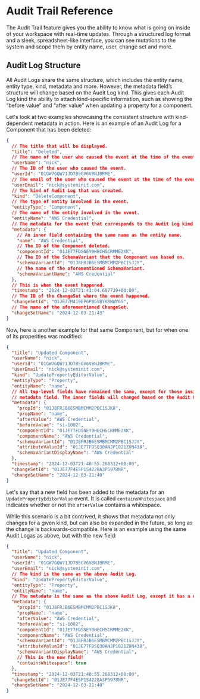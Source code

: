 # Audit Trail Reference

The Audit Trail feature gives you the ability to know what is going on inside
of your workspace with real-time updates. Through a structured log format and a
sleek, spreadsheet-like interface, you can see mutations to the system and scope
them by entity name, user, change set and more.

## Audit Log Structure

All Audit Logs share the same structure, which includes the entity name, entity
type, kind, metadata and more. However, the metadata field’s structure will
change based on the Audit Log kind. This gives each Audit Log kind the ability
to attach kind-specific information, such as showing the “before value” and
“after value” when updating a property for a component.

Let's look at two examples showcasing the consistent structure with
kind-dependent metadata in action. Here is an example of an Audit Log for a
Component that has been deleted:

```json
{
  // The title that will be displayed.
  "title": "Deleted",
  // The name of the user who caused the event at the time of the event.
  "userName": "nick",
  // The ID of the user who caused the event.
  "userId": "01GW7GQW71JD7B5GV6VBNJBRME",
  // The email of the user who caused the event at the time of the event.
  "userEmail": "nick@systeminit.com",
  // The kind of Audit Log that was created.
  "kind": "DeleteComponent",
  // The type of entity involved in the event.
  "entityType": "Component",
  // The name of the entity involved in the event.
  "entityName": "AWS Credential",
  // The metadata for the event that corresponds to the Audit Log kind.
  "metadata": {
    // An inner field containing the same name as the entity name.
    "name": "AWS Credential",
    // The ID of the Component deleted.
    "componentId": "01JE77FDSNEY9HECH5CRMME2XK",
    // The ID of the SchemaVariant that the Component was based on.
    "schemaVariantId": "01J8FRJB6ESMBMCMM2PBC1SJJY",
    // The name of the aforementioned SchemaVariant.
    "schemaVariantName": "AWS Credential"
  },
  // This is when the event happened.
  "timestamp": "2024-12-03T21:43:04.607739+00:00",
  // The ID of the ChangeSet where the event happened.
  "changeSetId": "01JE77M419EP6P8GVBYKRWWY6S",
  // The name of the aforementioned ChangeSet.
  "changeSetName": "2024-12-03-21:43"
}
```

Now, here is another example for that same Component, but for when one of its
properities was modified:

```json
{
  "title": "Updated Component",
  "userName": "nick",
  "userId": "01GW7GQW71JD7B5GV6VBNJBRME",
  "userEmail": "nick@systeminit.com",
  "kind": "UpdatePropertyEditorValue",
  "entityType": "Property",
  "entityName": "name",
  // All top-level fields have remained the same, except for those inside the
  // metadata field. The inner fields will changed based on the Audit Log Kind.
  "metadata": {
    "propId": "01J8FRJB6ESMBMCMM2PBC1SJK8",
    "propName": "name",
    "afterValue": "AWS Credential",
    "beforeValue": "si-1002",
    "componentId": "01JE77FDSNEY9HECH5CRMME2XK",
    "componentName": "AWS Credential",
    "schemaVariantId": "01J8FRJB6ESMBMCMM2PBC1SJJY",
    "attributeValueId": "01JE77FDSQ30ANJP1021Z0N438",
    "schemaVariantDisplayName": "AWS Credential"
  },
  "timestamp": "2024-12-03T21:40:55.268312+00:00",
  "changeSetId": "01JE77F4E5P1S4228A3P5978NR",
  "changeSetName": "2024-12-03-21:40"
}
```

Let's say that a new field has been added to the metadata for an
`UpdatePropertyEditorValue` event. It is called `containsWhitespace` and
indicates whether or not the `afterValue` contains a whitespace.

While this scenario is a bit contrived, it shows that metadata not only changes
for a given kind, but can also be expanded in the future, so long as the change
is backwards-compatible. Here is an example using the same Audit Logas as above,
but with the new field:

```json
{
  "title": "Updated Component",
  "userName": "nick",
  "userId": "01GW7GQW71JD7B5GV6VBNJBRME",
  "userEmail": "nick@systeminit.com",
  // The kind is the same as the above Audit Log.
  "kind": "UpdatePropertyEditorValue",
  "entityType": "Property",
  "entityName": "name",
  // The metadata is the same as the above Audit Log, except it has a new field.
  "metadata": {
    "propId": "01J8FRJB6ESMBMCMM2PBC1SJK8",
    "propName": "name",
    "afterValue": "AWS Credential",
    "beforeValue": "si-1002",
    "componentId": "01JE77FDSNEY9HECH5CRMME2XK",
    "componentName": "AWS Credential",
    "schemaVariantId": "01J8FRJB6ESMBMCMM2PBC1SJJY",
    "attributeValueId": "01JE77FDSQ30ANJP1021Z0N438",
    "schemaVariantDisplayName": "AWS Credential",
    // This is the new field!
    "containsWhitespace": true
  },
  "timestamp": "2024-12-03T21:40:55.268312+00:00",
  "changeSetId": "01JE77F4E5P1S4228A3P5978NR",
  "changeSetName": "2024-12-03-21:40"
}
```
